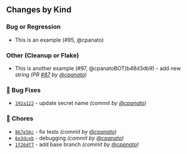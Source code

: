 ## Changes by Kind

### Bug or Regression

- This is an example (#95, @cpanato)

### Other (Cleanup or Flake)

- This is another example (#97, @cpanatoBOT)b48d3db9) - add new string *(PR [#87](https://github.com/cpanato/testing-ci-providers/pull/87) by [@cpanato](https://github.com/cpanato))*

### :bug: Bug Fixes
- [`192a122`](https://github.com/cpanato/testing-ci-providers/commit/192a12248f6cfc429b109da5dd98ea00f306aa38) - update secret name *(commit by [@cpanato](https://github.com/cpanato))*

### :wrench: Chores
- [`867e56c`](https://github.com/cpanato/testing-ci-providers/commit/867e56ca013a8856102a9fcddce2105701fc36a5) - fix tests *(commit by [@cpanato](https://github.com/cpanato))*
- [`6e3dceb`](https://github.com/cpanato/testing-ci-providers/commit/6e3dcebc338ce1333c6d7d2bf53608c0dcd298ad) - debugging *(commit by [@cpanato](https://github.com/cpanato))*
- [`1f26df7`](https://github.com/cpanato/testing-ci-providers/commit/1f26df713a9c91aa0636877641470212b9dba9bf) - add base branch *(commit by [@cpanato](https://github.com/cpanato))*


[v0.8.3]: https://github.com/cpanato/testing-ci-providers/compare/v0.8.1...v0.8.3